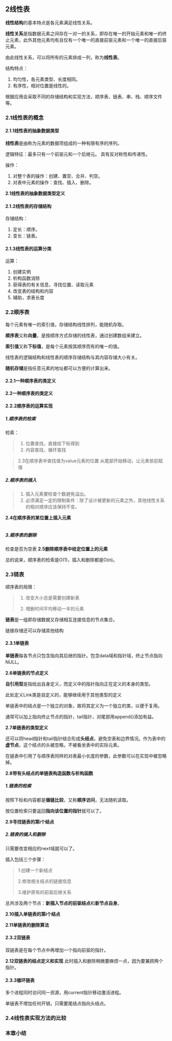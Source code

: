 ## 2线性表
**线性结构**的基本特点是各元素满足线性关系。

**线性关系**是指数据元素之间存在一对一的关系，即存在唯一的开始元素和唯一的终止元素，此外其他元素均有且仅有一个唯一的直接前驱元素和一个唯一的直接后驱元素。

由此线性关系，可以将所有的元素排成一列，称为**线性表**。

结构特点：

1. 均匀性，各元素类型、长度相同。
2. 有序性，相对位置是线性的。

根据应用会采取不同的存储结构和实现方法，顺序表、链表、串、栈、顺序文件等。

### 2.1线性表的概念
#### 2.1.1线性表的抽象数据类型

**线性表**是由称为元素的数据项组成的一种有限有序的序列。

逻辑特征：最多只有一个前驱元和一个后继元。
具有反对称性和传递性。

操作：

1. 对整个表的操作：创建、置空、合并、判空。
2. 对表中元素的操作：查找、插入、删除。

**2.1线性表的抽象数据类型定义**

#### 2.1.2线性表的存储结构
存储结构：

1. 定长：顺序。
2. 变长：链表。

#### 2.1.3线性表的运算分类
运算：

1. 创建实例
2. 析构函数消除
3. 获得表的有关信息，寻找位置、读取元素
4. 改变表的结构和内容
5. 辅助，求表长度


### 2.2顺序表
每个元素有唯一的索引值，存储结构线性排列，能随机存取。

**顺序表**又称**向量**，是按顺序方式存储的线性表，通过创建数组来建立。

**索引值**又称**下标值**，是每个元素按其顺序而有的唯一的值。

线性表的逻辑结构和线性表的顺序存储结构与其内容存储大小有关。

**随机存储**是指任意元素的地址都可以方便的计算出来。


#### 2.2.1一种顺序表的类定义
**2.2一种顺序表的类定义**

#### 2.2.2顺序表的运算实现
##### 1.顺序表的检索


检索：

>1. 位置查找，直接给下标得到
>2. 内容查找，循环查找


> 2.3在顺序表中查找值为value元素的位置
从尾部开始移动，让元素依前赋值


##### 2.顺序表的插入

>1. 插入元素要检查个数避免溢出。
>2. 必须满足一定的限制条件：除了设计被更新的元素之外，其他线性关系的相对顺序应该保持不变。


**2.4在顺序表的某位置上插入元素**

```c++


```



##### 3.顺序表的删除
检查是否为空表
**2.5删除顺序表中给定位置上的元素**


总的说来，顺序表的检索是O(1)，插入和删除都是O(n)。


### 2.3链表
顺序表的局限：

>1. 改变大小总是需要创建新表
>
>2. 增删时间平均移动一半的元素

**链表**是一组即存储数据又存储相互连接信息的节点集合。

链接存储还可以存储其他结构

#### 2.3.1单链表

**单链表**每各节点只包含指向其后继的指针。包含data域和指针域，终止节点指向NULL。

**2.6单链表的节点定义**

**自引用型**是指给出自身定义，而定义中的指针指向正在定义的本身的类型。

此处定义Link类是自定义的，能够继续用于其他类型的定义

单链表中的结点是一个独立的对象，故将其定义为一个独立的类，以便于复用。



通常可以加上指向终止节点的指针，tail指针，对尾部用append()添加有益。




**2.7单链表的类型定义**





还可以将head指针和tail指针结合形成**头结点**，避免空表和边界情况。作为表中的**虚节点**，这个结点的头被忽略，不被看坐表中的实际元素。


在链表中引用了与顺序表同样的对表最小长度的参数，此参数可以在实现中被忽略掉。


**2.8带有头结点的单链表构造函数与析构函数**

##### 1.链表的检索
按照下标和内容都是**循链比较**，又称**顺序访问**，无法随机读取。

按位置检索只要返回**指向该位置的指针**就可以了。



**2.9寻找链表的第i个结点**

##### 2.链表的插入和删除
只需要改变相应的next域就可以了。

插入包括三个步骤：
>1.创建一个新结点
>
>2.修改相关结点的链接信息
>
>3.维护原有的前驱后继关系

总共涉及两个节点：**新插入节点的前驱结点**和**新节点自身**。




**2.10插入单链表的第i个结点**
 
**2.11单链表的删除算法**

#### 2.3.2双链表
双链表是在每个节点中再增加一个指向前驱的指针。


**2.12双链表的结点定义和实现**
此时插入和删除稍微要麻烦一点，因为要兼顾两个指针。

#### 2.3.3循环链表
多个进程同时访问同一资源，用current指针移动激活进程。

单链表不增加任何开销，只需要尾结点指向头结点。


### 2.4线性表实现方法的比较


### 本章小结


